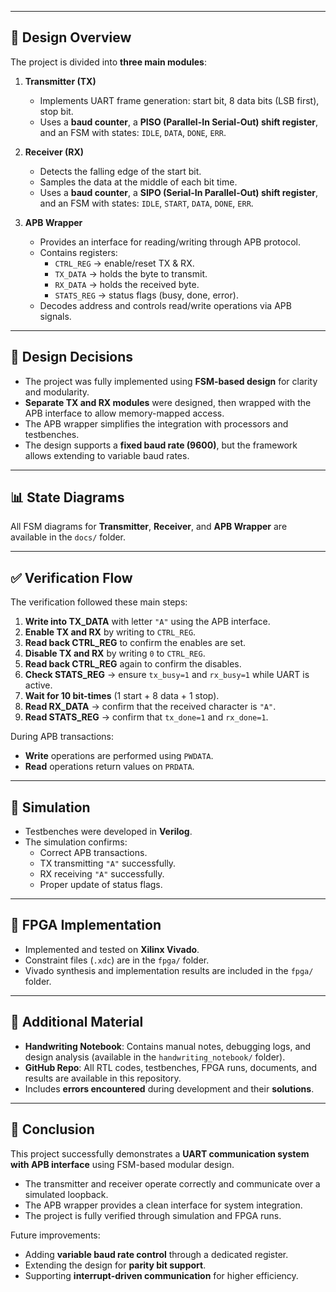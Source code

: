 
---

## 🚀 Design Overview

The project is divided into **three main modules**:

1. **Transmitter (TX)**  
   - Implements UART frame generation: start bit, 8 data bits (LSB first), stop bit.  
   - Uses a **baud counter**, a **PISO (Parallel-In Serial-Out) shift register**, and an FSM with states: `IDLE`, `DATA`, `DONE`, `ERR`.

2. **Receiver (RX)**  
   - Detects the falling edge of the start bit.  
   - Samples the data at the middle of each bit time.  
   - Uses a **baud counter**, a **SIPO (Serial-In Parallel-Out) shift register**, and an FSM with states: `IDLE`, `START`, `DATA`, `DONE`, `ERR`.

3. **APB Wrapper**  
   - Provides an interface for reading/writing through APB protocol.  
   - Contains registers:
     - `CTRL_REG` → enable/reset TX & RX.  
     - `TX_DATA` → holds the byte to transmit.  
     - `RX_DATA` → holds the received byte.  
     - `STATS_REG` → status flags (busy, done, error).  
   - Decodes address and controls read/write operations via APB signals.

---

## 📝 Design Decisions

- The project was fully implemented using **FSM-based design** for clarity and modularity.  
- **Separate TX and RX modules** were designed, then wrapped with the APB interface to allow memory-mapped access.  
- The APB wrapper simplifies the integration with processors and testbenches.  
- The design supports a **fixed baud rate (9600)**, but the framework allows extending to variable baud rates.  

---

## 📊 State Diagrams

All FSM diagrams for **Transmitter**, **Receiver**, and **APB Wrapper** are available in the `docs/` folder.

---

## ✅ Verification Flow

The verification followed these main steps:

1. **Write into TX_DATA** with letter `"A"` using the APB interface.  
2. **Enable TX and RX** by writing to `CTRL_REG`.  
3. **Read back CTRL_REG** to confirm the enables are set.  
4. **Disable TX and RX** by writing `0` to `CTRL_REG`.  
5. **Read back CTRL_REG** again to confirm the disables.  
6. **Check STATS_REG** → ensure `tx_busy=1` and `rx_busy=1` while UART is active.  
7. **Wait for 10 bit-times** (1 start + 8 data + 1 stop).  
8. **Read RX_DATA** → confirm that the received character is `"A"`.  
9. **Read STATS_REG** → confirm that `tx_done=1` and `rx_done=1`.

During APB transactions:
- **Write** operations are performed using `PWDATA`.  
- **Read** operations return values on `PRDATA`.  

---

## 🧪 Simulation

- Testbenches were developed in **Verilog**.  
- The simulation confirms:
  - Correct APB transactions.  
  - TX transmitting `"A"` successfully.  
  - RX receiving `"A"` successfully.  
  - Proper update of status flags.  

---

## 🔧 FPGA Implementation

- Implemented and tested on **Xilinx Vivado**.  
- Constraint files (`.xdc`) are in the `fpga/` folder.  
- Vivado synthesis and implementation results are included in the `fpga/` folder.

---

## 📎 Additional Material

- **Handwriting Notebook**: Contains manual notes, debugging logs, and design analysis (available in the `handwriting_notebook/` folder).  
- **GitHub Repo**: All RTL codes, testbenches, FPGA runs, documents, and results are available in this repository.  
- Includes **errors encountered** during development and their **solutions**.

---

## 🏁 Conclusion

This project successfully demonstrates a **UART communication system with APB interface** using FSM-based modular design.  
- The transmitter and receiver operate correctly and communicate over a simulated loopback.  
- The APB wrapper provides a clean interface for system integration.  
- The project is fully verified through simulation and FPGA runs.  

Future improvements:  
- Adding **variable baud rate control** through a dedicated register.  
- Extending the design for **parity bit support**.  
- Supporting **interrupt-driven communication** for higher efficiency.
